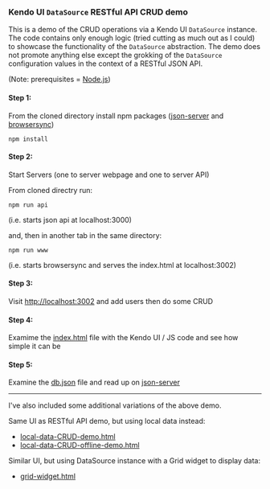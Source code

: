 ### Kendo UI `DataSource` RESTful API CRUD demo

This is a demo of the CRUD operations via a Kendo UI `DataSource` instance. The code contains only enough logic (tried cutting as much out as I could) to showcase the functionality of the `DataSource` abstraction. The demo does not promote anything else except the grokking of the `DataSource` configuration values in the context of a RESTful JSON API.

(Note: prerequisites = [Node.js](https://nodejs.org/download/))

#### Step 1: 

From the cloned directory install npm packages ([json-server](https://github.com/typicode/json-server) and [browsersync](http://www.browsersync.io/))

```
npm install
```

#### Step 2: 

Start Servers (one to server webpage and one to server API) 

From cloned directry run:

```
npm run api
```

(i.e. starts json api at localhost:3000)

and, then in another tab in the same directory:

```
npm run www 
```
(i.e. starts browsersync and serves the index.html at localhost:3002)

#### Step 3: 

Visit [http://localhost:3002](http://localhost:3002) and add users then do some CRUD

#### Step 4: 

Examime the [index.html](index.html) file with the Kendo UI / JS code and see how simple it can be

#### Step 5: 

Examine the [db.json](db.json) file and read up on [json-server](https://github.com/typicode/json-server)

---

I've also included some additional variations of the above demo.

Same UI as RESTful API demo, but using local data instead:

* [local-data-CRUD-demo.html](local-data-CRUD-demo.html)
* [local-data-CRUD-offline-demo.html](local-data-CRUD-demo.html)

Similar UI, but using DataSource instance with a Grid widget to display data:

* [grid-widget.html](grid-widget.html)

